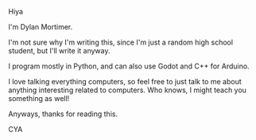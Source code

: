 Hiya

I'm Dylan Mortimer.

I'm not sure why I'm writing this, since I'm just a random high school student, but I'll write it anyway.

I program mostly in Python, and can also use Godot and C++ for Arduino.

I love talking everything computers, so feel free to just talk to me about anything interesting related to computers. Who knows, I might teach you something as well!

Anyways, thanks for reading this.

CYA
